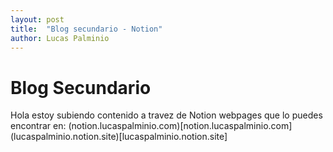```yaml
---
layout: post
title:  "Blog secundario - Notion"
author: Lucas Palminio
---
```


# Blog Secundario
Hola estoy subiendo contenido a travez de Notion webpages que lo puedes encontrar en:
(notion.lucaspalminio.com)[notion.lucaspalminio.com]
(lucaspalminio.notion.site)[lucaspalminio.notion.site]
